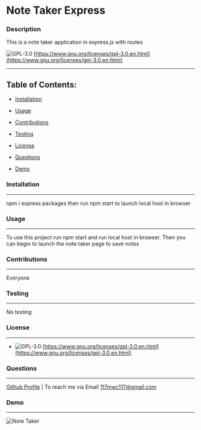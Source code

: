 # Note Taker Express
 ### Description

This is a note taker application in express.js with routes

![GPL-3.0](https://img.shields.io/badge/license-GPL--3.0-green)
    [https://www.gnu.org/licenses/gpl-3.0.en.html](https://www.gnu.org/licenses/gpl-3.0.en.html)
    

------------------
Table of Contents:
------------------ 

* [Installation](#installation)

* [Usage](#usage)

* [Contributions](#contributions)

* [Testing](#testing)

* [License](#license)

* [Questions](#questions)

* [Demo](#demo)

### Installation
-----------------

npm i express packages then run npm start to launch local host in browser

### Usage
----------

To use this project run npm start and run local host in browser. Then you can begin to launch the note taker page to save notes

### Contributions

------------------

Everyone

### Testing

------------

No testing

### License
------------

* ![GPL-3.0](https://img.shields.io/badge/license-GPL--3.0-green)
    [https://www.gnu.org/licenses/gpl-3.0.en.html](https://www.gnu.org/licenses/gpl-3.0.en.html)
    

### Questions

-------------

[Github Profile](https://github.com/BinaryBitBytes)  |  To reach me via Email 117mwc117@gmail.com

### Demo

-------------

![Note Taker](https://user-images.githubusercontent.com/94703967/171455483-74e0e921-1758-4d8a-bb0b-73fe5760ee60.gif)

